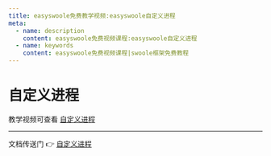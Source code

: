 ```yaml
---
title: easyswoole免费教学视频:easyswoole自定义进程
meta:
  - name: description
    content: easyswoole免费视频课程:easyswoole自定义进程
  - name: keywords
    content: easyswoole免费视频课程|swoole框架免费教程
---
```


# 自定义进程

教学视频可查看 [自定义进程](https://www.bilibili.com/video/BV1sV411P744)

* * *

文档传送门 👉 [自定义进程](/Cn/Components/Component/process.md)

